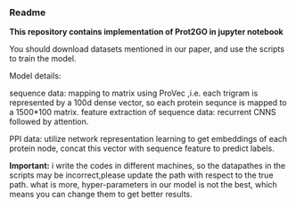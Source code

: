 ### Readme

**This repository contains implementation of Prot2GO in jupyter notebook**

You should download datasets mentioned in our paper, and use the scripts to train the model.

Model details:

sequence data: mapping to matrix using ProVec ,i.e. each trigram is represented by a 100d dense vector, so each protein sequnce is mapped to a 1500*100 matrix.
    feature extraction of sequence data: recurrent CNNS followed by attention.

PPI data: 
   utilize network representation learning to get embeddings of each protein node, concat this vector with sequence feature to predict labels.

**Important:**
i write the codes in different machines, so the datapathes in the scripts may be incorrect,please update the path with respect to the true path.
what is more, hyper-parameters in our model is not the best, which means you can change them to get better results.
